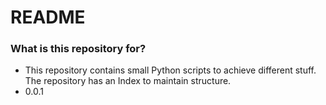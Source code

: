 # README #


### What is this repository for? ###

* This repository contains small Python scripts to achieve different stuff. The repository has an Index to maintain structure.
* 0.0.1

